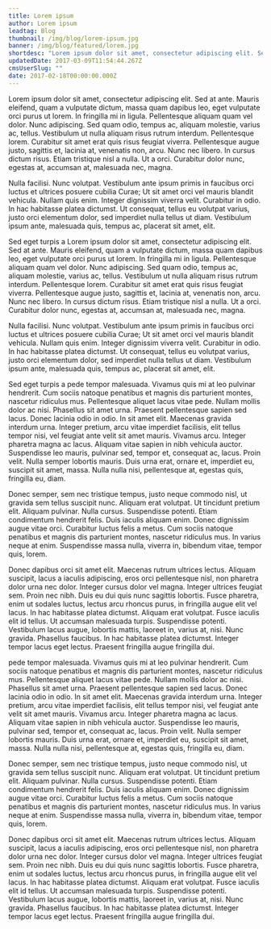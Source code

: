 ```yaml
---
title: Lorem ipsum
author: Lorem ipsum
leadtag: Blog
thumbnail: /img/blog/lorem-ipsum.jpg
banner: /img/blog/featured/lorem.jpg
shortdesc: "Lorem ipsum dolor sit amet, consectetur adipiscing elit. Sed at ante. Mauris eleifend, quam a vulputate dictum, massa quam dapibus leo, eget vulputate   Lorem ipsum dolor sit amet, consectetur adipiscing elit."
updatedDate: 2017-03-09T11:54:44.267Z
cmsUserSlug: ""
date: 2017-02-18T00:00:00.000Z
---
```


Lorem ipsum dolor sit amet, consectetur adipiscing elit. Sed at ante. Mauris eleifend, quam a vulputate dictum, massa quam dapibus leo, eget vulputate orci purus ut lorem. In fringilla mi in ligula. Pellentesque aliquam quam vel dolor. Nunc adipiscing. Sed quam odio, tempus ac, aliquam molestie, varius ac, tellus. Vestibulum ut nulla aliquam risus rutrum interdum. Pellentesque lorem. Curabitur sit amet erat quis risus feugiat viverra. Pellentesque augue justo, sagittis et, lacinia at, venenatis non, arcu. Nunc nec libero. In cursus dictum risus. Etiam tristique nisl a nulla. Ut a orci. Curabitur dolor nunc, egestas at, accumsan at, malesuada nec, magna.

Nulla facilisi. Nunc volutpat. Vestibulum ante ipsum primis in faucibus orci luctus et ultrices posuere cubilia Curae; Ut sit amet orci vel mauris blandit vehicula. Nullam quis enim. Integer dignissim viverra velit. Curabitur in odio. In hac habitasse platea dictumst. Ut consequat, tellus eu volutpat varius, justo orci elementum dolor, sed imperdiet nulla tellus ut diam. Vestibulum ipsum ante, malesuada quis, tempus ac, placerat sit amet, elit.

Sed eget turpis a  Lorem ipsum dolor sit amet, consectetur adipiscing elit. Sed at ante. Mauris eleifend, quam a vulputate dictum, massa quam dapibus leo, eget vulputate orci purus ut lorem. In fringilla mi in ligula. Pellentesque aliquam quam vel dolor. Nunc adipiscing. Sed quam odio, tempus ac, aliquam molestie, varius ac, tellus. Vestibulum ut nulla aliquam risus rutrum interdum. Pellentesque lorem. Curabitur sit amet erat quis risus feugiat viverra. Pellentesque augue justo, sagittis et, lacinia at, venenatis non, arcu. Nunc nec libero. In cursus dictum risus. Etiam tristique nisl a nulla. Ut a orci. Curabitur dolor nunc, egestas at, accumsan at, malesuada nec, magna.

Nulla facilisi. Nunc volutpat. Vestibulum ante ipsum primis in faucibus orci luctus et ultrices posuere cubilia Curae; Ut sit amet orci vel mauris blandit vehicula. Nullam quis enim. Integer dignissim viverra velit. Curabitur in odio. In hac habitasse platea dictumst. Ut consequat, tellus eu volutpat varius, justo orci elementum dolor, sed imperdiet nulla tellus ut diam. Vestibulum ipsum ante, malesuada quis, tempus ac, placerat sit amet, elit.

Sed eget turpis a pede tempor malesuada. Vivamus quis mi at leo pulvinar hendrerit. Cum sociis natoque penatibus et magnis dis parturient montes, nascetur ridiculus mus. Pellentesque aliquet lacus vitae pede. Nullam mollis dolor ac nisi. Phasellus sit amet urna. Praesent pellentesque sapien sed lacus. Donec lacinia odio in odio. In sit amet elit. Maecenas gravida interdum urna. Integer pretium, arcu vitae imperdiet facilisis, elit tellus tempor nisi, vel feugiat ante velit sit amet mauris. Vivamus arcu. Integer pharetra magna ac lacus. Aliquam vitae sapien in nibh vehicula auctor. Suspendisse leo mauris, pulvinar sed, tempor et, consequat ac, lacus. Proin velit. Nulla semper lobortis mauris. Duis urna erat, ornare et, imperdiet eu, suscipit sit amet, massa. Nulla nulla nisi, pellentesque at, egestas quis, fringilla eu, diam.

Donec semper, sem nec tristique tempus, justo neque commodo nisl, ut gravida sem tellus suscipit nunc. Aliquam erat volutpat. Ut tincidunt pretium elit. Aliquam pulvinar. Nulla cursus. Suspendisse potenti. Etiam condimentum hendrerit felis. Duis iaculis aliquam enim. Donec dignissim augue vitae orci. Curabitur luctus felis a metus. Cum sociis natoque penatibus et magnis dis parturient montes, nascetur ridiculus mus. In varius neque at enim. Suspendisse massa nulla, viverra in, bibendum vitae, tempor quis, lorem.

Donec dapibus orci sit amet elit. Maecenas rutrum ultrices lectus. Aliquam suscipit, lacus a iaculis adipiscing, eros orci pellentesque nisl, non pharetra dolor urna nec dolor. Integer cursus dolor vel magna. Integer ultrices feugiat sem. Proin nec nibh. Duis eu dui quis nunc sagittis lobortis. Fusce pharetra, enim ut sodales luctus, lectus arcu rhoncus purus, in fringilla augue elit vel lacus. In hac habitasse platea dictumst. Aliquam erat volutpat. Fusce iaculis elit id tellus. Ut accumsan malesuada turpis. Suspendisse potenti. Vestibulum lacus augue, lobortis mattis, laoreet in, varius at, nisi. Nunc gravida. Phasellus faucibus. In hac habitasse platea dictumst. Integer tempor lacus eget lectus. Praesent fringilla augue fringilla dui.

   pede tempor malesuada. Vivamus quis mi at leo pulvinar hendrerit. Cum sociis natoque penatibus et magnis dis parturient montes, nascetur ridiculus mus. Pellentesque aliquet lacus vitae pede. Nullam mollis dolor ac nisi. Phasellus sit amet urna. Praesent pellentesque sapien sed lacus. Donec lacinia odio in odio. In sit amet elit. Maecenas gravida interdum urna. Integer pretium, arcu vitae imperdiet facilisis, elit tellus tempor nisi, vel feugiat ante velit sit amet mauris. Vivamus arcu. Integer pharetra magna ac lacus. Aliquam vitae sapien in nibh vehicula auctor. Suspendisse leo mauris, pulvinar sed, tempor et, consequat ac, lacus. Proin velit. Nulla semper lobortis mauris. Duis urna erat, ornare et, imperdiet eu, suscipit sit amet, massa. Nulla nulla nisi, pellentesque at, egestas quis, fringilla eu, diam.

Donec semper, sem nec tristique tempus, justo neque commodo nisl, ut gravida sem tellus suscipit nunc. Aliquam erat volutpat. Ut tincidunt pretium elit. Aliquam pulvinar. Nulla cursus. Suspendisse potenti. Etiam condimentum hendrerit felis. Duis iaculis aliquam enim. Donec dignissim augue vitae orci. Curabitur luctus felis a metus. Cum sociis natoque penatibus et magnis dis parturient montes, nascetur ridiculus mus. In varius neque at enim. Suspendisse massa nulla, viverra in, bibendum vitae, tempor quis, lorem.

Donec dapibus orci sit amet elit. Maecenas rutrum ultrices lectus. Aliquam suscipit, lacus a iaculis adipiscing, eros orci pellentesque nisl, non pharetra dolor urna nec dolor. Integer cursus dolor vel magna. Integer ultrices feugiat sem. Proin nec nibh. Duis eu dui quis nunc sagittis lobortis. Fusce pharetra, enim ut sodales luctus, lectus arcu rhoncus purus, in fringilla augue elit vel lacus. In hac habitasse platea dictumst. Aliquam erat volutpat. Fusce iaculis elit id tellus. Ut accumsan malesuada turpis. Suspendisse potenti. Vestibulum lacus augue, lobortis mattis, laoreet in, varius at, nisi. Nunc gravida. Phasellus faucibus. In hac habitasse platea dictumst. Integer tempor lacus eget lectus. Praesent fringilla augue fringilla dui.